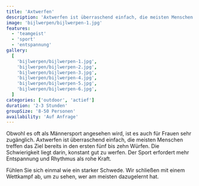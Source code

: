 ```yaml
---
title: 'Axtwerfen'
description: 'Axtwerfen ist überraschend einfach, die meisten Menschen treffen das Ziel bereits in den ersten fünf bis zehn Würfen'
image: 'bijlwerpen/bijlwerpen-1.jpg'
features:
  - 'teamgeist'
  - 'sport'
  - 'entspannung'
gallery:
  [
    'bijlwerpen/bijlwerpen-1.jpg',
    'bijlwerpen/bijlwerpen-2.jpg',
    'bijlwerpen/bijlwerpen-3.jpg',
    'bijlwerpen/bijlwerpen-4.jpg',
    'bijlwerpen/bijlwerpen-5.jpg',
    'bijlwerpen/bijlwerpen-6.jpg',
  ]
categories: ['outdoor', 'actief']
duration: '2-3 Stunden'
groupSize: '8-50 Personen'
availability: 'Auf Anfrage'
---
```


Obwohl es oft als Männersport angesehen wird, ist es auch für Frauen sehr zugänglich.
Axtwerfen ist überraschend einfach, die meisten Menschen treffen das Ziel bereits in den ersten fünf bis zehn Würfen. Die Schwierigkeit liegt darin, konstant gut zu werfen. Der Sport erfordert mehr Entspannung und Rhythmus als rohe Kraft.

Fühlen Sie sich einmal wie ein starker Schwede.
Wir schließen mit einem Wettkampf ab, um zu sehen, wer am meisten dazugelernt hat.
